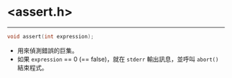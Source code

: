 # <assert.h> #

---

```c
void assert(int expression);
```
* 用來偵測錯誤的巨集。
* 如果 `expression` == 0 (== false)，就在 `stderr` 輸出訊息，並呼叫 `abort()` 結束程式。